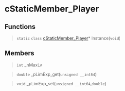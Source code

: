 # cStaticMember_Player
 
## Functions
 
> `static` `class` [cStaticMember_Player](lua/classes/cStaticMember_Player.md)* Instance(`void`)
 
## Members
 
> `int` _nMaxLv
 
> `double` _pLimExp_get(`unsigned __int64`)
 
> `void` _pLimExp_set(`unsigned __int64`,`double`)
 
